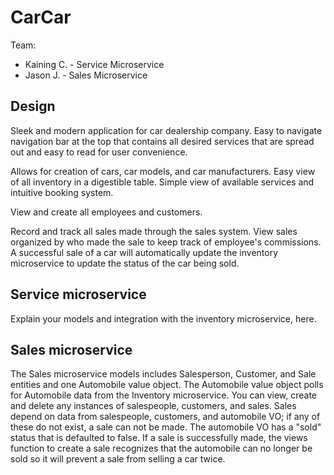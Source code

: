 # CarCar

Team:

* Kaining C. - Service Microservice
* Jason J. -  Sales Microservice

## Design

Sleek and modern application for car dealership company. Easy to navigate navigation bar at the top that contains all desired services that are spread out and easy to read for user convenience.

Allows for creation of cars, car models, and car manufacturers.
Easy view of all inventory in a digestible table.
Simple view of available services and intuitive booking system.

View and create all employees and customers.

Record and track all sales made through the sales system.
View sales organized by who made the sale to keep track of employee's commissions.
A successful sale of a car will automatically update the inventory microservice to update the status of the car being sold.

## Service microservice

Explain your models and integration with the inventory
microservice, here.

## Sales microservice

The Sales microservice models includes Salesperson, Customer, and Sale entities and one Automobile value object.
The Automobile value object polls for Automobile data from the Inventory microservice.
You can view, create and delete any instances of salespeople, customers, and sales.
Sales depend on data from salespeople, customers, and automobile VO; if any of these do not exist, a sale can not be made.
The automobile VO has a "sold" status that is defaulted to false.
If a sale is successfully made, the views function to create a sale recognizes that the automobile can no longer be sold so it will prevent a sale from selling a car twice.
